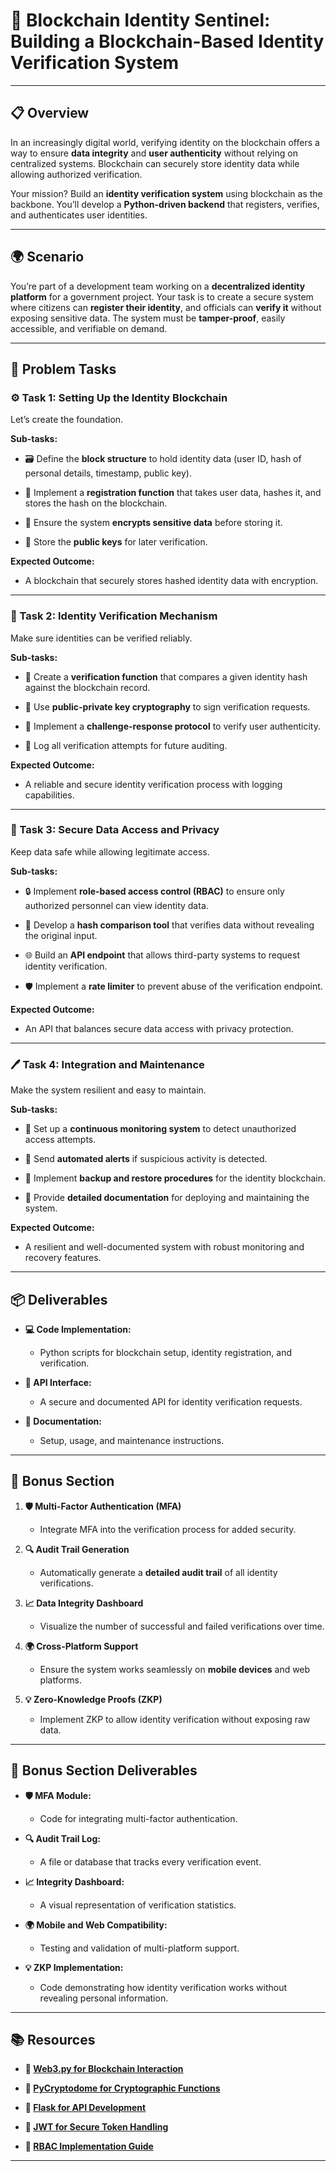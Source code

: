 # 🔐 Blockchain Identity Sentinel: Building a Blockchain-Based Identity Verification System

---

## 📋 Overview
In an increasingly digital world, verifying identity on the blockchain offers a way to ensure **data integrity** and **user authenticity** without relying on centralized systems. Blockchain can securely store identity data while allowing authorized verification.

Your mission? Build an **identity verification system** using blockchain as the backbone. You’ll develop a **Python-driven backend** that registers, verifies, and authenticates user identities. 

---

## 🌍 Scenario
You’re part of a development team working on a **decentralized identity platform** for a government project. Your task is to create a secure system where citizens can **register their identity**, and officials can **verify it** without exposing sensitive data. The system must be **tamper-proof**, easily accessible, and verifiable on demand. 

---

## 📝 Problem Tasks

### ⚙️ Task 1: Setting Up the Identity Blockchain
Let’s create the foundation. 

**Sub-tasks:**
- 🗃️ Define the **block structure** to hold identity data (user ID, hash of personal details, timestamp, public key).  

- 🔑 Implement a **registration function** that takes user data, hashes it, and stores the hash on the blockchain.  

- 📝 Ensure the system **encrypts sensitive data** before storing it.  

- 🌱 Store the **public keys** for later verification.  

**Expected Outcome:**
- A blockchain that securely stores hashed identity data with encryption.  

---

### 🔬 Task 2: Identity Verification Mechanism
Make sure identities can be verified reliably. 

**Sub-tasks:**
- 📄 Create a **verification function** that compares a given identity hash against the blockchain record.  

- 🔑 Use **public-private key cryptography** to sign verification requests.  

- 🔄 Implement a **challenge-response protocol** to verify user authenticity.  

- 📝 Log all verification attempts for future auditing.  

**Expected Outcome:**
- A reliable and secure identity verification process with logging capabilities.  

---

### 🔧 Task 3: Secure Data Access and Privacy
Keep data safe while allowing legitimate access. 

**Sub-tasks:**
- 🔒 Implement **role-based access control (RBAC)** to ensure only authorized personnel can view identity data.  

- 🧩 Develop a **hash comparison tool** that verifies data without revealing the original input.  

- 🌐 Build an **API endpoint** that allows third-party systems to request identity verification.  

- 🛡️ Implement a **rate limiter** to prevent abuse of the verification endpoint.  

**Expected Outcome:**
- An API that balances secure data access with privacy protection.  

---

### 🖊️ Task 4: Integration and Maintenance
Make the system resilient and easy to maintain. 

**Sub-tasks:**
- 🌱 Set up a **continuous monitoring system** to detect unauthorized access attempts.  

- 📧 Send **automated alerts** if suspicious activity is detected.  

- 🔄 Implement **backup and restore procedures** for the identity blockchain.  

- 📑 Provide **detailed documentation** for deploying and maintaining the system.  

**Expected Outcome:**
- A resilient and well-documented system with robust monitoring and recovery features.  

---

## 📦 Deliverables
- **💻 Code Implementation:**  
  - Python scripts for blockchain setup, identity registration, and verification.  

- **🔐 API Interface:**  
  - A secure and documented API for identity verification requests.  

- **📑 Documentation:**  
  - Setup, usage, and maintenance instructions.  

---

## 🎁 Bonus Section
1. **🛡️ Multi-Factor Authentication (MFA)**  
   - Integrate MFA into the verification process for added security.  

2. **🔍 Audit Trail Generation**  
   - Automatically generate a **detailed audit trail** of all identity verifications.  

3. **📈 Data Integrity Dashboard**  
   - Visualize the number of successful and failed verifications over time.  

4. **🌍 Cross-Platform Support**  
   - Ensure the system works seamlessly on **mobile devices** and web platforms.  

5. **💡 Zero-Knowledge Proofs (ZKP)**  
   - Implement ZKP to allow identity verification without exposing raw data.  

---

## 🏅 Bonus Section Deliverables
- **🛡️ MFA Module:**  
  - Code for integrating multi-factor authentication.  

- **🔍 Audit Trail Log:**  
  - A file or database that tracks every verification event.  

- **📈 Integrity Dashboard:**  
  - A visual representation of verification statistics.  

- **🌍 Mobile and Web Compatibility:**  
  - Testing and validation of multi-platform support.  

- **💡 ZKP Implementation:**  
  - Code demonstrating how identity verification works without revealing personal information.  

---

## 📚 Resources

- **🔗 [Web3.py for Blockchain Interaction](https://web3py.readthedocs.io/)**  

- **🔗 [PyCryptodome for Cryptographic Functions](https://pycryptodome.readthedocs.io/)**  

- **🔗 [Flask for API Development](https://flask.palletsprojects.com/)**  

- **🔗 [JWT for Secure Token Handling](https://pyjwt.readthedocs.io/)**  

- **🔗 [RBAC Implementation Guide](https://docs.python.org/3/library/abc.html)**

---
